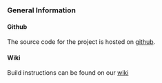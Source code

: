 ### General Information

#### Github

The source code for the project is hosted on [github](https://github.com/fluxtream).

#### Wiki

Build instructions can be found on our [wiki](https://github.com/fluxtream/fluxtream-app/wiki)


